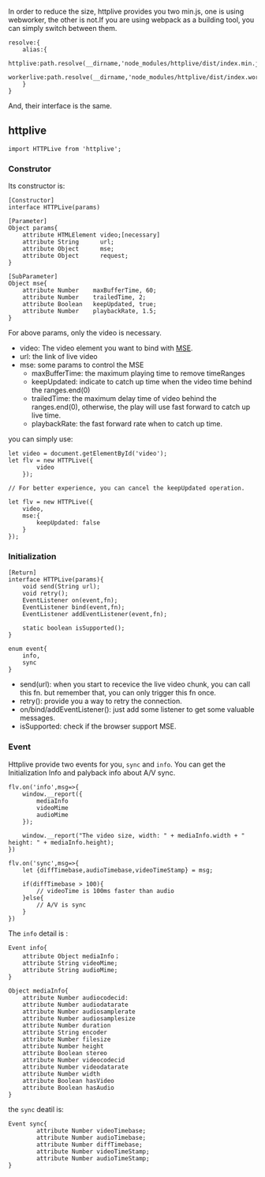 In order to reduce the size, httplive provides you two min.js, one is using webworker, the other is not.If you are using webpack as a building tool, you can simply switch between them.

```
resolve:{
    alias:{
        httplive:path.resolve(__dirname,'node_modules/httplive/dist/index.min.js'),
        workerlive:path.resolve(__dirname,'node_modules/httplive/dist/index.worker.min.js'),
    }
}
```

And, their interface is the same.

## httplive

```
import HTTPLive from 'httplive';
```

### Construtor

Its constructor is:

```
[Constructor]
interface HTTPLive(params)

[Parameter]
Object params{
    attribute HTMLElement video;[necessary]
    attribute String      url;
    attribute Object      mse;
    attribute Object      request;
}

[SubParameter]
Object mse{
    attribute Number    maxBufferTime, 60;
    attribute Number    trailedTime, 2;
    attribute Boolean   keepUpdated, true;
    attribute Number    playbackRate, 1.5;
}
```

For above params, only the video is necessary. 

 - video: The video element you want to bind with [MSE](https://www.w3.org/TR/media-source/#).
 - url: the link of live video
 - mse: some params to control the MSE
    - maxBufferTime: the maximum playing time to remove timeRanges
    - keepUpdated: indicate to catch up time when the video time behind the ranges.end(0)
    - trailedTime: the maximum delay time of video behind the ranges.end(0), otherwise, the play will use fast forward to catch up live time. 
    - playbackRate: the fast forward rate when to catch up time.

you can simply use:

```
let video = document.getElementById('video');
let flv = new HTTPLive({
        video
    });

// For better experience, you can cancel the keepUpdated operation.

let flv = new HTTPLive({
    video,
    mse:{
        keepUpdated: false
    }
});
```


### Initialization

```
[Return]
interface HTTPLive(params){
    void send(String url);
    void retry();
    EventListener on(event,fn);
    EventListener bind(event,fn);
    EventListener addEventListener(event,fn);
    
    static boolean isSupported();
}

enum event{
    info,
    sync
}
```

 - send(url): when you start to recevice the live video chunk, you can call this fn. but remember that, you can only trigger this fn once.
 - retry(): provide you a way to retry the connection.
 - on/bind/addEventListener(): just add some listener to get some valuable messages.
 - isSupported: check if the browser support MSE.

### Event

Httplive provide two events for you, `sync` and `info`. You can get the Initialization Info and  palyback info about A/V sync.

```
flv.on('info',msg=>{
    window.__report({
        mediaInfo
        videoMime
        audioMime
    });
  
    window.__report("The video size, width: " + mediaInfo.width + " height: " + mediaInfo.height);
})

flv.on('sync',msg=>{
    let {diffTimebase,audioTimebase,videoTimeStamp} = msg;
    
    if(diffTimebase > 100){
        // videoTime is 100ms faster than audio
    }else{
        // A/V is sync
    }
})
```

The `info` detail is :

```
Event info{
    attribute Object mediaInfo；
    attribute String videoMime;
    attribute String audioMime;
}

Object mediaInfo{
    attribute Number audiocodecid:
    attribute Number audiodatarate
    attribute Number audiosamplerate
    attribute Number audiosamplesize
    attribute Number duration
    attribute String encoder
    attribute Number filesize
    attribute Number height
    attribute Boolean stereo
    attribute Number videocodecid
    attribute Number videodatarate
    attribute Number width
    attribute Boolean hasVideo
    attribute Boolean hasAudio
}
```

the `sync` deatil is:

```
Event sync{
        attribute Number videoTimebase;
        attribute Number audioTimebase;
        attribute Number diffTimebase;
        attribute Number videoTimeStamp;
        attribute Number audioTimeStamp;
}
```